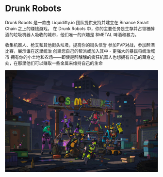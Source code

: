 # Drunk Robots

Drunk Robots 是一款由 Liquidifty.io 团队提供支持并建立在 Binance Smart Chain 之上的赚钱游戏。
在 Drunk Robots 中，你的主要任务是生存并占领被醉酒的垃圾机器人吸收的城市，他们唯一的兴趣是 $METAL 啤酒和暴力。

  收集机器人、枪支和其他街头垃圾，提高你的街头信誉
  参加PVP对战，参加醉酒比赛，展示谁在这里统治
  创建您自己的帮派或加入其中 - 更强大的暴民将统治城市
  拥有你的小土地和农场——即使是醉醺醺的疯狂机器人也想拥有自己的藏身之处，在那里他们可以赚取一些金属来维持自己的生命

![drunkrobots-dapp-games-bsc-image1_ba3a3a595eb9b2d928f26691825de894](drunkrobots-dapp-games-bsc-image1_ba3a3a595eb9b2d928f26691825de894.png)
